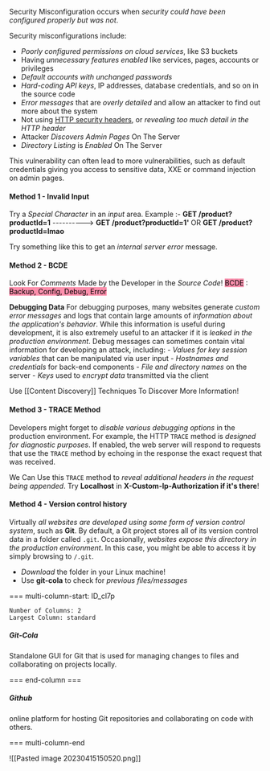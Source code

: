 Security Misconfiguration occurs when *security could have been configured properly but was not*.

Security misconfigurations include:
-   *Poorly configured permissions on cloud services*, like S3 buckets
-   Having *unnecessary features enabled* like services, pages, accounts or privileges
-   *Default accounts with unchanged passwords*
-   *Hard-coding API keys*, IP addresses, database credentials, and so on in the source code
-   *Error messages* that are *overly detailed* and allow an attacker to find out more about the system
-   Not using [HTTP security headers](https://owasp.org/www-project-secure-headers/), or *revealing too much detail in the HTTP header*
-   Attacker *Discovers Admin Pages* On The Server
-   *Directory Listing* is *Enabled* On The Server

This vulnerability can often lead to more vulnerabilities, such as default credentials giving you access to sensitive data, XXE or command injection on admin pages.


#### Method 1 - Invalid Input
Try a *Special Character* in an *input* area. 
Example  :-
**GET /product?productId=1** ----------> **GET /product?productId=1'**  OR  **GET /product?productId=lmao**

Try something like this to get an *internal server error* message.


#### Method 2 - BCDE
Look For *Comments* Made by the Developer in the *Source Code*!
<mark style="background: #FF5582A6;">BCDE</mark> : <mark style="background: #FF5582A6;">Backup, Config, Debug, Error</mark>

**Debugging Data**
For debugging purposes, many websites generate *custom error messages* and logs that contain large amounts of *information about the application's behavior*. While this information is useful during development, it is also extremely useful to an attacker if it is *leaked in the production environment*.
Debug messages can sometimes contain vital information for developing an attack, including:
	- *Values for key session variables* that can be manipulated via user input
	- *Hostnames and credentials* for back-end components
	- *File and directory names* on the server
	- *Keys* used to *encrypt data* transmitted via the client

Use [[Content Discovery]] Techniques To Discover More Information!



#### Method 3 - TRACE Method
Developers might forget to *disable various debugging options* in the production environment. For example, the HTTP `TRACE` method is *designed for diagnostic purposes*. If enabled, the web server will respond to requests that use the `TRACE` method by echoing in the response the exact request that was received.

We Can Use this `TRACE` method to *reveal additional headers in the request being appended*.
Try **Localhost** in **X-Custom-Ip-Authorization if it's there**!



#### Method 4 - Version control history
Virtually *all websites are developed using some form of version control system*, such as **Git**. By default, a Git project stores all of its version control data in a folder called `.git`. Occasionally, *websites expose this directory in the production environment*. In this case, you might be able to access it by simply browsing to `/.git`.
- *Download* the folder in your Linux machine!
- Use **git-cola** to check for *previous files/messages*

=== multi-column-start: ID_cl7p
```column-settings
Number of Columns: 2
Largest Column: standard
```
##### Git-Cola
Standalone GUI for Git that is used for managing changes to files and collaborating on projects locally.

=== end-column ===
##### Github
online platform for hosting Git repositories and collaborating on code with others.

=== multi-column-end

![[Pasted image 20230415150520.png]]




